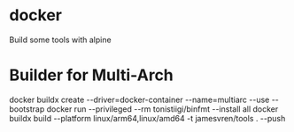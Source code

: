 # docker
Build some tools with alpine
# Builder for Multi-Arch
docker buildx create --driver=docker-container --name=multiarc --use --bootstrap
docker run --privileged --rm tonistiigi/binfmt --install all
docker buildx build --platform linux/arm64,linux/amd64 -t jamesvren/tools . --push
